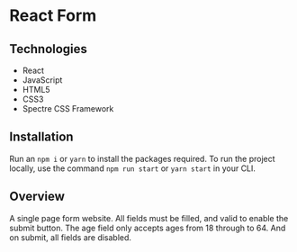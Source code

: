 # React Form

## Technologies
* React
* JavaScript
* HTML5
* CSS3
* Spectre CSS Framework

## Installation
Run an `npm i` or `yarn` to install the packages required. To run the project locally, use the command `npm run start` or `yarn start` in your CLI.

## Overview
A single page form website. All fields must be filled, and valid to enable the submit button. The age field only accepts ages from 18 through to 64. And on submit, all fields are disabled.